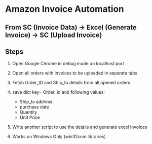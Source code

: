 # Amazon Invoice Automation 
## From SC (Invoice Data) -> Excel (Generate Invoice) -> SC (Upload Invoice)

## Steps

1. Open Google Chrome in debug mode on localhost:port
2. Open all orders with invoices to be uploaded in seperate tabs
3. Fetch Order_ID and Ship_to details from all opened orders
4. save dict key= Order_id and following values:
    - Ship_to address
    - purchase date
    - Quantity
    - Unit Price
    
5. Write another script to use the details and generate excel invoices
6. Works on Windows Only (win32com libraries)
